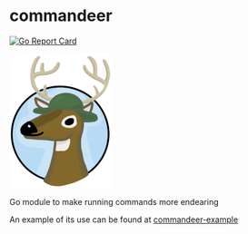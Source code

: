 # commandeer

[![Go Report Card](https://goreportcard.com/badge/mtesauro/commandeer)](https://goreportcard.com/report/mtesauro/commandeer)

![Commandeer Logo](https://github.com/mtesauro/commandeer/raw/main/images/logo-transparent-background-small.png)

Go module to make running commands more endearing

An example of its use can be found at [commandeer-example](https://github.com/mtesauro/commandeer-example)
